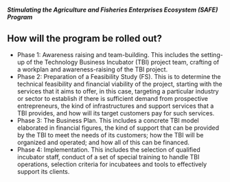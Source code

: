 ##### Stimulating the Agriculture and Fisheries Enterprises Ecosystem (SAFE) Program

## How will the program be rolled out?


 - Phase 1: Awareness raising and team-building. This includes the setting-up of the Technology Business Incubator (TBI) project team, crafting of a workplan and awareness-raising of the TBI project. 
 - Phase 2: Preparation of a Feasibility Study (FS). This is to determine the technical feasibility and financial viability of the project, starting with the services that it aims to offer, in this case, targeting a particular industry or sector to establish if there is sufficient demand from prospective entrepreneurs, the kind of infrastructures and support services that a TBI provides, and how will its target customers pay for such services. 
 - Phase 3: The Business Plan. This includes a concrete TBI model elaborated in financial figures, the kind of support that can be provided by the TBI to meet the needs of its customers; how the TBI will be organized and operated; and how all of this can be financed.
 - Phase 4: Implementation. This includes the selection of qualified incubator staff, conduct of a set of special training to handle TBI operations, selection criteria for incubatees and tools to effectively support its clients.
